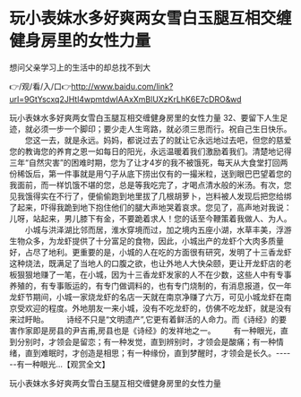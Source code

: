 # 玩小表妺水多好爽两女雪白玉腿互相交缠健身房里的女性力量
想问父亲学习上的生活中的却总找不到大

👉/观/看/入/口👉http://www.baidu.com/link?url=9GtYscxq2JHtl4wpmtdwIAAxXmBlUXzKrLhK6E7cDRO&wd

玩小表妺水多好爽两女雪白玉腿互相交缠健身房里的女性力量	32、要留下人生足迹，就必须一步一个脚印；要少走人生弯路，就必须三思而行。祝自己生日快乐。
　　您这一去，就是永远。妈妈，都说过去了的就让它永远地过去吧，但您的慈爱您的教诲您的养育之恩一如每日的阳光，永远温暖着我们激励着我们。清楚地记得三年“自然灾害”的困难时期，您为了让才4岁的我不被饿死，每天从大食堂打回两份稀饭后，第一件事就是用勺子从底下捞出仅有的一撮米粒，送到眼巴巴望着您的我面前，而一样饥饿不堪的您，总是等我吃完了，才喝点清水般的米汤。有次，您见我饿得实在不行了，便偷偷跑到地里拔了几根胡萝卜，岂料被人发现后把您给绑了起来，吓得我跪到地下抱住他们的腿大声地哭着哀求。您见了，高声地对我说：儿呀，站起来，男儿膝下有金，不要跪着求人！您的话至今鞭策着我做人、为人。
　　小城与洪泽湖比邻而居，淮水穿境而过，加之境内五座小湖，水草丰美，浮游生物众多，为龙虾提供了十分富足的食物，因此，小城出产的龙虾个大肉多质量好，占尽了地利。更重要的是，小城的人在吃的方面很有研究，发明了十三香龙虾这种烧法，既满足了当地人的口腹之欲，也让外地人大快朵颐，更让开龙虾店的老板狠狠地赚了一笔，在小城，因为十三香龙虾发家的人不在少数，这些人中有专事养殖的，有专事贩运的，有专门做调料的，也有专门烧制的，有消息报道，仅一年龙虾节期间，小城一家烧龙虾的名店一天就在南京净赚了六万，可见小城龙虾在南京受欢迎的程度。外地朋友一来小城，没有不吃龙虾的，仿佛不吃龙虾，就是没有来过盱眙。
　　诗经不只是“文明遗产”,它更有着鲜活的人命力。而《诗经》的要害作家即是房县的尹吉甫,房县也是《诗经》的发祥地之一。
　　有一种眼光，直到分别时，才领会是留恋；有一种发觉，直到辨别时，才领会是酸痛；有一种情绪，直到难眠时，才创造是相思；有一种缘份，直到梦醒时，才领会是长久。------有一种眼光...【观赏全文】

玩小表妺水多好爽两女雪白玉腿互相交缠健身房里的女性力量
